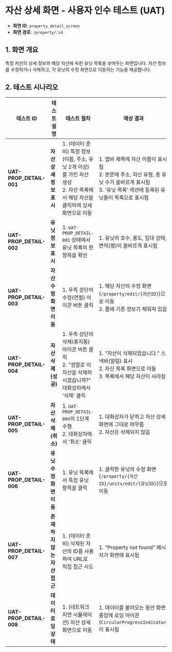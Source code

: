 # 자산 상세 화면 - 사용자 인수 테스트 (UAT)

- **화면 ID**: `property_detail_screen`
- **화면 경로**: `/property/:id`

## 1. 화면 개요

특정 자산의 상세 정보와 해당 자산에 속한 유닛 목록을 보여주는 화면입니다. 자산 정보를 수정하거나 삭제하고, 각 유닛의 수정 화면으로 이동하는 기능을 제공합니다.

## 2. 테스트 시나리오

| 테스트 ID | 테스트 설명 | 테스트 절차 | 예상 결과 | 실제 결과 | 통과/실패 |
|---|---|---|---|---|---|
| **UAT-PROP_DETAIL-001** | **자산 상세 정보 표시** | 1. (데이터 준비) 특정 정보(이름, 주소, 유닛 2개 이상)를 가진 자산 생성<br>2. 자산 목록에서 해당 자산을 클릭하여 상세 화면으로 이동 | 1. 앱바 제목에 자산 이름이 표시됨<br>2. 본문에 주소, 자산 유형, 총 유닛 수가 올바르게 표시됨<br>3. '유닛 목록' 섹션에 등록된 유닛들이 목록으로 표시됨 | | |
| **UAT-PROP_DETAIL-002** | **유닛 정보 표시** | 1. `UAT-PROP_DETAIL-001` 상태에서 유닛 목록의 한 항목을 확인 | 1. 유닛의 호수, 용도, 임대 상태, 면적(평)이 올바르게 표시됨 | | |
| **UAT-PROP_DETAIL-003** | **자산 수정 화면 이동** | 1. 우측 상단의 수정(연필) 아이콘 버튼 클릭 | 1. 해당 자산의 수정 화면(`/property/edit/{자산ID}`)으로 이동<br>2. 폼에 기존 정보가 채워져 있음 | | |
| **UAT-PROP_DETAIL-004** | **자산 삭제 (성공)** | 1. 우측 상단의 삭제(휴지통) 아이콘 버튼 클릭<br>2. "정말로 이 자산을 삭제하시겠습니까?" 대화상자에서 '삭제' 클릭 | 1. "자산이 삭제되었습니다." 스낵바(알림) 표시<br>2. 자산 목록 화면으로 이동<br>3. 목록에서 해당 자산이 사라짐 | | |
| **UAT-PROP_DETAIL-005** | **자산 삭제 (취소)** | 1. `UAT-PROP_DETAIL-004`의 1단계 수행<br>2. 대화상자에서 '취소' 클릭 | 1. 대화상자가 닫히고 자산 상세 화면에 그대로 머무름<br>2. 자산은 삭제되지 않음 | | |
| **UAT-PROP_DETAIL-006** | **유닛 수정 화면 이동** | 1. 유닛 목록에서 특정 유닛 항목을 클릭 | 1. 클릭한 유닛의 수정 화면(`/property/{자산ID}/units/edit/{유닛ID}`)으로 이동 | | |
| **UAT-PROP_DETAIL-007** | **존재하지 않는 자산 접근** | 1. (데이터 준비) 삭제된 자산의 ID를 사용하여 URL로 직접 접근 시도 | 1. "Property not found" 메시지가 화면에 표시됨 | | |
| **UAT-PROP_DETAIL-008** | **데이터 로딩 상태** | 1. (네트워크 지연 시뮬레이션) 자산 상세 화면으로 이동 | 1. 데이터를 불러오는 동안 화면 중앙에 로딩 아이콘(`CircularProgressIndicator`)이 표시됨 | | |

